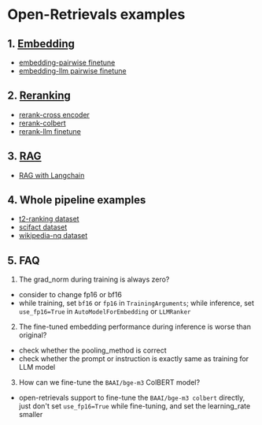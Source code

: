 # Open-Retrievals examples

## 1. [Embedding](./0_embedding)
- [embedding-pairwise finetune](./0_embedding/train_pairwise.py)
- [embedding-llm pairwise finetune](./0_embedding/train_llm.py)


## 2. [Reranking](./2_reranking)
- [rerank-cross encoder](./2_reranking/train_cross_encoder.py)
- [rerank-colbert](3_colbert/train_colbert.py)
- [rerank-llm finetune](./2_reranking/train_llm.py)


## 3. [RAG](./4_rag)
- [RAG with Langchain](4_rag/rag_langchain_demo.py)


## 4. Whole pipeline examples
- [t2-ranking dataset](./t2_ranking/README.md)
- [scifact dataset](./scifact/README.md)
- [wikipedia-nq dataset](./wikipedia-nq/README.md)


## 5. FAQ

1. The grad_norm during training is always zero?
- consider to change fp16 or bf16
- while training, set `bf16` or `fp16` in `TrainingArguments`; while inference, set `use_fp16=True` in `AutoModelForEmbedding` or `LLMRanker`

2. The fine-tuned embedding performance during inference is worse than original?
- check whether the pooling_method is correct
- check whether the prompt or instruction is exactly same as training for LLM model

3. How can we fine-tune the `BAAI/bge-m3` ColBERT model?
- open-retrievals support to fine-tune the `BAAI/bge-m3 colbert` directly, just don't set `use_fp16=True` while fine-tuning, and set the learning_rate smaller
